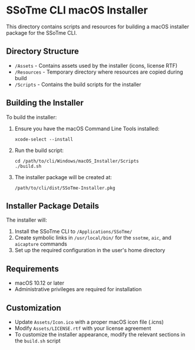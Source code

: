 # SSoTme CLI macOS Installer

This directory contains scripts and resources for building a macOS installer package for the SSoTme CLI.

## Directory Structure

- `/Assets` - Contains assets used by the installer (icons, license RTF)
- `/Resources` - Temporary directory where resources are copied during build
- `/Scripts` - Contains the build scripts for the installer

## Building the Installer

To build the installer:

1. Ensure you have the macOS Command Line Tools installed:
   ```
   xcode-select --install
   ```

2. Run the build script:
   ```
   cd /path/to/cli/Windows/macOS_Installer/Scripts
   ./build.sh
   ```

3. The installer package will be created at:
   ```
   /path/to/cli/dist/SSoTme-Installer.pkg
   ```

## Installer Package Details

The installer will:

1. Install the SSoTme CLI to `/Applications/SSoTme/`
2. Create symbolic links in `/usr/local/bin/` for the `ssotme`, `aic`, and `aicapture` commands
3. Set up the required configuration in the user's home directory

## Requirements

- macOS 10.12 or later
- Administrative privileges are required for installation

## Customization

- Update `Assets/Icon.ico` with a proper macOS icon file (.icns)
- Modify `Assets/LICENSE.rtf` with your license agreement
- To customize the installer appearance, modify the relevant sections in the `build.sh` script